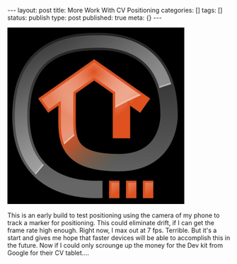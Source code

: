 \--- layout: post title: More Work With CV Positioning categories: [] tags: []
status: publish type: post published: true meta: {} \---

![upload.png](/img/upload.png)

This is an early build to test positioning using the camera of my phone to
track a marker for positioning. This could eliminate drift, if I can get the
frame rate high enough. Right now, I max out at 7 fps. Terrible. But it's a
start and gives me hope that faster devices will be able to accomplish this in
the future. Now if I could only scrounge up the money for the Dev kit from
Google for their CV tablet....

